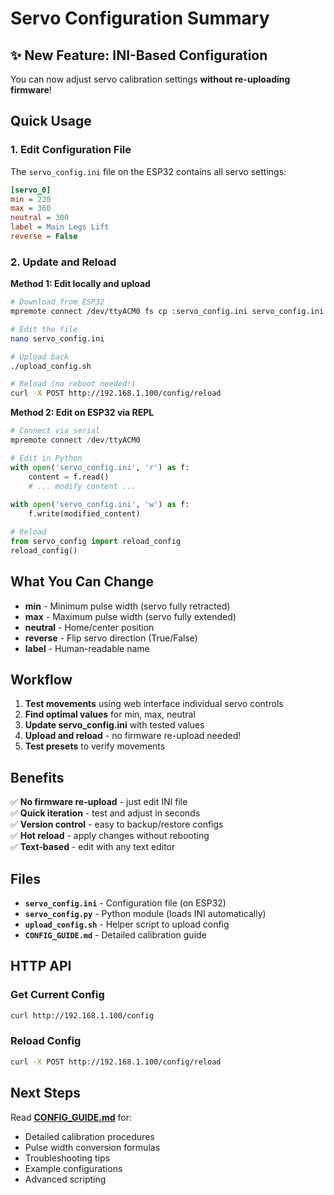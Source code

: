 # Servo Configuration Summary

## ✨ New Feature: INI-Based Configuration

You can now adjust servo calibration settings **without re-uploading firmware**!

## Quick Usage

### 1. Edit Configuration File

The `servo_config.ini` file on the ESP32 contains all servo settings:

```ini
[servo_0]
min = 220
max = 360
neutral = 300
label = Main Legs Lift
reverse = False
```

### 2. Update and Reload

**Method 1: Edit locally and upload**
```bash
# Download from ESP32
mpremote connect /dev/ttyACM0 fs cp :servo_config.ini servo_config.ini

# Edit the file
nano servo_config.ini

# Upload back
./upload_config.sh

# Reload (no reboot needed!)
curl -X POST http://192.168.1.100/config/reload
```

**Method 2: Edit on ESP32 via REPL**
```python
# Connect via serial
mpremote connect /dev/ttyACM0

# Edit in Python
with open('servo_config.ini', 'r') as f:
    content = f.read()
    # ... modify content ...
    
with open('servo_config.ini', 'w') as f:
    f.write(modified_content)

# Reload
from servo_config import reload_config
reload_config()
```

## What You Can Change

- **min** - Minimum pulse width (servo fully retracted)
- **max** - Maximum pulse width (servo fully extended)
- **neutral** - Home/center position
- **reverse** - Flip servo direction (True/False)
- **label** - Human-readable name

## Workflow

1. **Test movements** using web interface individual servo controls
2. **Find optimal values** for min, max, neutral
3. **Update servo_config.ini** with tested values
4. **Upload and reload** - no firmware re-upload needed!
5. **Test presets** to verify movements

## Benefits

✅ **No firmware re-upload** - just edit INI file  
✅ **Quick iteration** - test and adjust in seconds  
✅ **Version control** - easy to backup/restore configs  
✅ **Hot reload** - apply changes without rebooting  
✅ **Text-based** - edit with any text editor  

## Files

- **`servo_config.ini`** - Configuration file (on ESP32)
- **`servo_config.py`** - Python module (loads INI automatically)
- **`upload_config.sh`** - Helper script to upload config
- **`CONFIG_GUIDE.md`** - Detailed calibration guide

## HTTP API

### Get Current Config
```bash
curl http://192.168.1.100/config
```

### Reload Config
```bash
curl -X POST http://192.168.1.100/config/reload
```

## Next Steps

Read **[CONFIG_GUIDE.md](CONFIG_GUIDE.md)** for:
- Detailed calibration procedures
- Pulse width conversion formulas
- Troubleshooting tips
- Example configurations
- Advanced scripting
